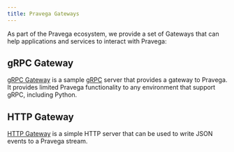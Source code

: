 ```yaml
---
title: Pravega Gateways
---
```


<!--
Copyright Pravega Authors.

Licensed under the Apache License, Version 2.0 (the "License");
you may not use this file except in compliance with the License.
You may obtain a copy of the License at

    http://www.apache.org/licenses/LICENSE-2.0

Unless required by applicable law or agreed to in writing, software
distributed under the License is distributed on an "AS IS" BASIS,
WITHOUT WARRANTIES OR CONDITIONS OF ANY KIND, either express or implied.
See the License for the specific language governing permissions and
limitations under the License.
-->

As part of the Pravega ecosystem, we provide a set of Gateways that can help applications and services to
interact with Pravega:

## gRPC Gateway
[gRPC Gateway](https://github.com/pravega/pravega-grpc-gateway) is a sample [gRPC](https://grpc.io/) server 
that provides a gateway to Pravega. It provides limited Pravega functionality to any environment that support gRPC, 
including Python.

## HTTP Gateway
[HTTP Gateway](https://github.com/pravega/pravega-ingest-gateway) is a simple HTTP server that can be used to write 
JSON events to a Pravega stream.